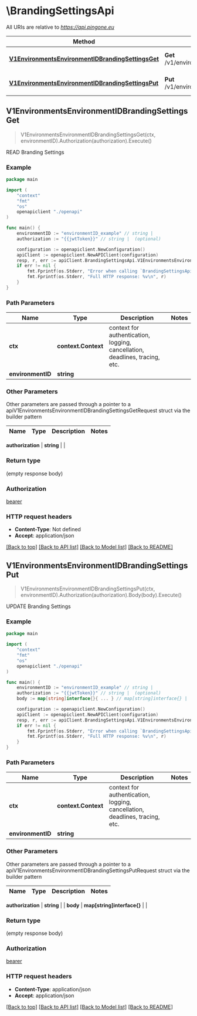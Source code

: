 # \BrandingSettingsApi

All URIs are relative to *https://api.pingone.eu*

Method | HTTP request | Description
------------- | ------------- | -------------
[**V1EnvironmentsEnvironmentIDBrandingSettingsGet**](BrandingSettingsApi.md#V1EnvironmentsEnvironmentIDBrandingSettingsGet) | **Get** /v1/environments/{environmentID}/brandingSettings | READ Branding Settings
[**V1EnvironmentsEnvironmentIDBrandingSettingsPut**](BrandingSettingsApi.md#V1EnvironmentsEnvironmentIDBrandingSettingsPut) | **Put** /v1/environments/{environmentID}/brandingSettings | UPDATE Branding Settings



## V1EnvironmentsEnvironmentIDBrandingSettingsGet

> V1EnvironmentsEnvironmentIDBrandingSettingsGet(ctx, environmentID).Authorization(authorization).Execute()

READ Branding Settings

### Example

```go
package main

import (
    "context"
    "fmt"
    "os"
    openapiclient "./openapi"
)

func main() {
    environmentID := "environmentID_example" // string | 
    authorization := "{{jwtToken}}" // string |  (optional)

    configuration := openapiclient.NewConfiguration()
    apiClient := openapiclient.NewAPIClient(configuration)
    resp, r, err := apiClient.BrandingSettingsApi.V1EnvironmentsEnvironmentIDBrandingSettingsGet(context.Background(), environmentID).Authorization(authorization).Execute()
    if err != nil {
        fmt.Fprintf(os.Stderr, "Error when calling `BrandingSettingsApi.V1EnvironmentsEnvironmentIDBrandingSettingsGet``: %v\n", err)
        fmt.Fprintf(os.Stderr, "Full HTTP response: %v\n", r)
    }
}
```

### Path Parameters


Name | Type | Description  | Notes
------------- | ------------- | ------------- | -------------
**ctx** | **context.Context** | context for authentication, logging, cancellation, deadlines, tracing, etc.
**environmentID** | **string** |  | 

### Other Parameters

Other parameters are passed through a pointer to a apiV1EnvironmentsEnvironmentIDBrandingSettingsGetRequest struct via the builder pattern


Name | Type | Description  | Notes
------------- | ------------- | ------------- | -------------

 **authorization** | **string** |  | 

### Return type

 (empty response body)

### Authorization

[bearer](../README.md#bearer)

### HTTP request headers

- **Content-Type**: Not defined
- **Accept**: application/json

[[Back to top]](#) [[Back to API list]](../README.md#documentation-for-api-endpoints)
[[Back to Model list]](../README.md#documentation-for-models)
[[Back to README]](../README.md)


## V1EnvironmentsEnvironmentIDBrandingSettingsPut

> V1EnvironmentsEnvironmentIDBrandingSettingsPut(ctx, environmentID).Authorization(authorization).Body(body).Execute()

UPDATE Branding Settings

### Example

```go
package main

import (
    "context"
    "fmt"
    "os"
    openapiclient "./openapi"
)

func main() {
    environmentID := "environmentID_example" // string | 
    authorization := "{{jwtToken}}" // string |  (optional)
    body := map[string]interface{}{ ... } // map[string]interface{} |  (optional)

    configuration := openapiclient.NewConfiguration()
    apiClient := openapiclient.NewAPIClient(configuration)
    resp, r, err := apiClient.BrandingSettingsApi.V1EnvironmentsEnvironmentIDBrandingSettingsPut(context.Background(), environmentID).Authorization(authorization).Body(body).Execute()
    if err != nil {
        fmt.Fprintf(os.Stderr, "Error when calling `BrandingSettingsApi.V1EnvironmentsEnvironmentIDBrandingSettingsPut``: %v\n", err)
        fmt.Fprintf(os.Stderr, "Full HTTP response: %v\n", r)
    }
}
```

### Path Parameters


Name | Type | Description  | Notes
------------- | ------------- | ------------- | -------------
**ctx** | **context.Context** | context for authentication, logging, cancellation, deadlines, tracing, etc.
**environmentID** | **string** |  | 

### Other Parameters

Other parameters are passed through a pointer to a apiV1EnvironmentsEnvironmentIDBrandingSettingsPutRequest struct via the builder pattern


Name | Type | Description  | Notes
------------- | ------------- | ------------- | -------------

 **authorization** | **string** |  | 
 **body** | **map[string]interface{}** |  | 

### Return type

 (empty response body)

### Authorization

[bearer](../README.md#bearer)

### HTTP request headers

- **Content-Type**: application/json
- **Accept**: application/json

[[Back to top]](#) [[Back to API list]](../README.md#documentation-for-api-endpoints)
[[Back to Model list]](../README.md#documentation-for-models)
[[Back to README]](../README.md)

